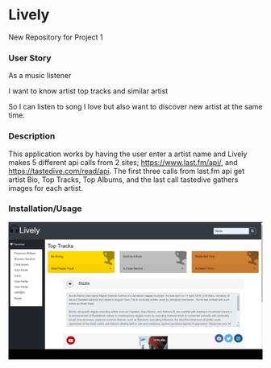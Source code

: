 # Lively
New Repository for Project 1

### User Story

As a music listener 

I want to know artist top tracks and similar artist

So I can listen to song I love but also want to discover new artist at the same time.

### Description 

This application works by having the user enter a artist name and Lively makes 5 different api calls from 2 sites; https://www.last.fm/api/, and https://tastedive.com/read/api. The first three calls from last.fm api get artist Bio, Top Tracks, Top Albums, and the last call tastedive gathers images for each artist.

### Installation/Usage



![alt test](assets/images/Lively.png)
